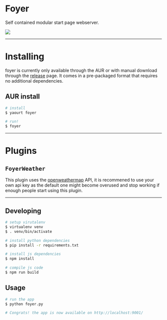 # Foyer
Self contained modular start page webserver.

![](https://a.maro.xyz/rTVKgMd.png)

---

# Installing
foyer is currently only available through the AUR or with manual download through the [release](https://github.com/Kiniamaro/Foyer/releases) page. It comes in a pre-packaged format that requires no additional dependencies.

## AUR install
```bash
# install
$ yaourt foyer

# run!
$ foyer
```

---

# Plugins

## `FoyerWeather`
This plugin uses the [openweathermap](https://openweathermap.org/) API, it is recommened to use your
own api key as the default one might become overused and stop working
if enough people start using this plugin.

---
## Developing
```bash
# setup virutalenv
$ virtualenv venv
$ . venv/bin/activate

# install python dependencies
$ pip install -r requirements.txt

# install js dependencies
$ npm install

# compile js code
$ npm run build
```

## Usage
```bash
# run the app
$ python foyer.py

# Congrats! the app is now available on http://localhost:9001/

```
